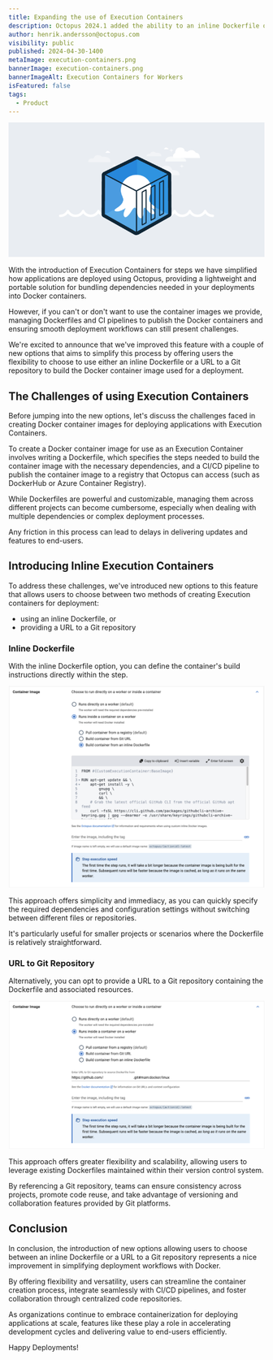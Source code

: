 ```yaml
---
title: Expanding the use of Execution Containers
description: Octopus 2024.1 added the ability to an inline Dockerfile or a URL to a Git repository to build the Docker container used for a deployment.
author: henrik.andersson@octopus.com
visibility: public
published: 2024-04-30-1400
metaImage: execution-containers.png
bannerImage: execution-containers.png
bannerImageAlt: Execution Containers for Workers
isFeatured: false
tags: 
  - Product
---
```


![Execution Containers for Workers](execution-workers.png)

With the introduction of Execution Containers for steps we have simplified how applications are deployed using Octopus, providing a lightweight and portable solution for bundling dependencies needed in your deployments into Docker containers.

However, if you can't or don't want to use the container images we provide, managing Dockerfiles and CI pipelines to publish the Docker containers and ensuring smooth deployment workflows can still present challenges. 

We're excited to announce that we've improved this feature with a couple of new options that aims to simplify this process by offering users the flexibility to choose to use either an inline Dockerfile or a URL to a Git repository to build the Docker container image used for a deployment.

## The Challenges of using Execution Containers

Before jumping into the new options, let's discuss the challenges faced in creating Docker container images for deploying applications with Execution Containers. 

To create a Docker container image for use as an Execution Container involves writing a Dockerfile, which specifies the steps needed to build the container image with the necessary dependencies, and a CI/CD pipeline to publish the container image to a registry that Octopus can access (such as DockerHub or Azure Container Registry). 

While Dockerfiles are powerful and customizable, managing them across different projects can become cumbersome, especially when dealing with multiple dependencies or complex deployment processes.

Any friction in this process can lead to delays in delivering updates and features to end-users.

##  Introducing Inline Execution Containers

To address these challenges, we've introduced new options to this feature that allows users to choose between two methods of creating Execution containers for deployment: 
- using an inline Dockerfile, or 
- providing a URL to a Git repository

### Inline Dockerfile

With the inline Dockerfile option, you can define the container's build instructions directly within the step. 

![Execution Container from Inline Dockerfile](execution-container-from-inline-dockerfile.png "width=500")

This approach offers simplicity and immediacy, as you can quickly specify the required dependencies and configuration settings without switching between different files or repositories. 

It's particularly useful for smaller projects or scenarios where the Dockerfile is relatively straightforward.

### URL to Git Repository

Alternatively, you can opt to provide a URL to a Git repository containing the Dockerfile and associated resources. 

![Execution Container from Git URL](execution-container-from-git-url.png "width=500")

This approach offers greater flexibility and scalability, allowing users to leverage existing Dockerfiles maintained within their version control system. 

By referencing a Git repository, teams can ensure consistency across projects, promote code reuse, and take advantage of versioning and collaboration features provided by Git platforms.

## Conclusion

In conclusion, the introduction of new options allowing users to choose between an inline Dockerfile or a URL to a Git repository represents a nice improvement in simplifying deployment workflows with Docker. 

By offering flexibility and versatility, users can streamline the container creation process, integrate seamlessly with CI/CD pipelines, and foster collaboration through centralized code repositories. 

As organizations continue to embrace containerization for deploying applications at scale, features like these play a role in accelerating development cycles and delivering value to end-users efficiently.

Happy Deployments!